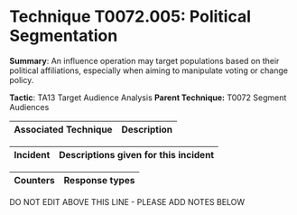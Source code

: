 # Technique T0072.005: Political Segmentation

**Summary**: An influence operation may target populations based on their political affiliations, especially when aiming to manipulate voting or change policy.

**Tactic**: TA13 Target Audience Analysis           **Parent Technique:** T0072 Segment Audiences


| Associated Technique | Description |
| --------- | ------------------------- |



| Incident | Descriptions given for this incident |
| -------- | -------------------- |



| Counters | Response types |
| -------- | -------------- |


DO NOT EDIT ABOVE THIS LINE - PLEASE ADD NOTES BELOW